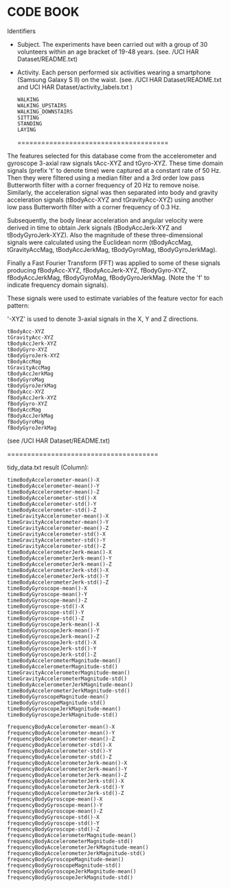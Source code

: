 # CODE BOOK

Identifiers
* Subject.
The experiments have been carried out with a group of 30 volunteers within an age bracket of 19-48 years. (see. /UCI HAR Dataset/README.txt)
* Activity. 
Each person performed six activities wearing a smartphone (Samsung Galaxy S II) on the waist. 
  (see. /UCI HAR Dataset/README.txt and UCI HAR Dataset/activity_labels.txt )
  
      WALKING
      WALKING_UPSTAIRS
      WALKING_DOWNSTAIRS
      SITTING
      STANDING
      LAYING

  ======================================

The features selected for this database come from the accelerometer and gyroscope 3-axial raw signals tAcc-XYZ and tGyro-XYZ. These time domain signals (prefix 't' to denote time) were captured at a constant rate of 50 Hz. Then they were filtered using a median filter and a 3rd order low pass Butterworth filter with a corner frequency of 20 Hz to remove noise. Similarly, the acceleration signal was then separated into body and gravity acceleration signals (tBodyAcc-XYZ and tGravityAcc-XYZ) using another low pass Butterworth filter with a corner frequency of 0.3 Hz.  

Subsequently, the body linear acceleration and angular velocity were derived in time to obtain Jerk signals (tBodyAccJerk-XYZ and tBodyGyroJerk-XYZ). Also the magnitude of these three-dimensional signals were calculated using the Euclidean norm (tBodyAccMag, tGravityAccMag, tBodyAccJerkMag, tBodyGyroMag, tBodyGyroJerkMag). 

Finally a Fast Fourier Transform (FFT) was applied to some of these signals producing fBodyAcc-XYZ, fBodyAccJerk-XYZ, fBodyGyro-XYZ, fBodyAccJerkMag, fBodyGyroMag, fBodyGyroJerkMag. (Note the 'f' to indicate frequency domain signals). 

These signals were used to estimate variables of the feature vector for each pattern: 

'-XYZ' is used to denote 3-axial signals in the X, Y and Z directions. 

    tBodyAcc-XYZ 
    tGravityAcc-XYZ 
    tBodyAccJerk-XYZ 
    tBodyGyro-XYZ 
    tBodyGyroJerk-XYZ 
    tBodyAccMag 
    tGravityAccMag 
    tBodyAccJerkMag 
    tBodyGyroMag 
    tBodyGyroJerkMag 
    fBodyAcc-XYZ 
    fBodyAccJerk-XYZ 
    fBodyGyro-XYZ 
    fBodyAccMag 
    fBodyAccJerkMag 
    fBodyGyroMag 
    fBodyGyroJerkMag

(see /UCI HAR Dataset/README.txt)

======================================

tidy_data.txt result (Column):
	
    timeBodyAccelerometer-mean()-X	
    timeBodyAccelerometer-mean()-Y	
    timeBodyAccelerometer-mean()-Z	
    timeBodyAccelerometer-std()-X	
    timeBodyAccelerometer-std()-Y	
    timeBodyAccelerometer-std()-Z	
    timeGravityAccelerometer-mean()-X	
    timeGravityAccelerometer-mean()-Y	
    timeGravityAccelerometer-mean()-Z	
    timeGravityAccelerometer-std()-X	
    timeGravityAccelerometer-std()-Y	
    timeGravityAccelerometer-std()-Z	
    timeBodyAccelerometerJerk-mean()-X	
    timeBodyAccelerometerJerk-mean()-Y	
    timeBodyAccelerometerJerk-mean()-Z	
    timeBodyAccelerometerJerk-std()-X	
    timeBodyAccelerometerJerk-std()-Y	
    timeBodyAccelerometerJerk-std()-Z	
    timeBodyGyroscope-mean()-X	
    timeBodyGyroscope-mean()-Y	
    timeBodyGyroscope-mean()-Z	
    timeBodyGyroscope-std()-X	
    timeBodyGyroscope-std()-Y	
    timeBodyGyroscope-std()-Z	
    timeBodyGyroscopeJerk-mean()-X	
    timeBodyGyroscopeJerk-mean()-Y	
    timeBodyGyroscopeJerk-mean()-Z	
    timeBodyGyroscopeJerk-std()-X	
    timeBodyGyroscopeJerk-std()-Y	
    timeBodyGyroscopeJerk-std()-Z
    timeBodyAccelerometerMagnitude-mean()	
    timeBodyAccelerometerMagnitude-std()	
    timeGravityAccelerometerMagnitude-mean()	
    timeGravityAccelerometerMagnitude-std()	
    timeBodyAccelerometerJerkMagnitude-mean()	
    timeBodyAccelerometerJerkMagnitude-std()	
    timeBodyGyroscopeMagnitude-mean()	
    timeBodyGyroscopeMagnitude-std()	
    timeBodyGyroscopeJerkMagnitude-mean()	
    timeBodyGyroscopeJerkMagnitude-std()	

    frequencyBodyAccelerometer-mean()-X	
    frequencyBodyAccelerometer-mean()-Y	
    frequencyBodyAccelerometer-mean()-Z	
    frequencyBodyAccelerometer-std()-X
    frequencyBodyAccelerometer-std()-Y	
    frequencyBodyAccelerometer-std()-Z	
    frequencyBodyAccelerometerJerk-mean()-X	
    frequencyBodyAccelerometerJerk-mean()-Y	
    frequencyBodyAccelerometerJerk-mean()-Z	
    frequencyBodyAccelerometerJerk-std()-X	
    frequencyBodyAccelerometerJerk-std()-Y	
    frequencyBodyAccelerometerJerk-std()-Z	
    frequencyBodyGyroscope-mean()-X	
    frequencyBodyGyroscope-mean()-Y	
    frequencyBodyGyroscope-mean()-Z	
    frequencyBodyGyroscope-std()-X	
    frequencyBodyGyroscope-std()-Y	
    frequencyBodyGyroscope-std()-Z	
    frequencyBodyAccelerometerMagnitude-mean()	
    frequencyBodyAccelerometerMagnitude-std()	
    frequencyBodyAccelerometerJerkMagnitude-mean()	
    frequencyBodyAccelerometerJerkMagnitude-std()	
    frequencyBodyGyroscopeMagnitude-mean()	
    frequencyBodyGyroscopeMagnitude-std()	
    frequencyBodyGyroscopeJerkMagnitude-mean()
    frequencyBodyGyroscopeJerkMagnitude-std()

